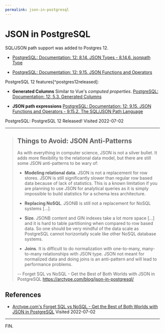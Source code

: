 ```yaml
---
permalink: json-in-postgresql
---
```


# JSON in PostgreSQL

SQL/JSON path support was added to Postgres 12.

- [PostgreSQL: Documentation: 12: 8.14. JSON Types - 8.14.6. jsonpath Type](https://www.postgresql.org/docs/12/datatype-json.html#DATATYPE-JSONPATH)

- [PostgreSQL: Documentation: 12: 9.15. JSON Functions and Operators](https://www.postgresql.org/docs/12/functions-json.html#FUNCTIONS-SQLJSON-PATH)

PostgreSQL 12 features[^postgres12released]:
- **Generated Columns** Similar to Vue's _computed properties_.
[PostgreSQL: Documentation: 12: 5.3. Generated Columns](https://www.postgresql.org/docs/12/ddl-generated-columns.html)

- **JSON path expressions**
[PostgreSQL: Documentation: 12: 9.15. JSON Functions and Operators - 9.15.2. The SQL/JSON Path Language](https://www.postgresql.org/docs/12/functions-json.html#FUNCTIONS-SQLJSON-PATH)

[postgres12released]: https://www.postgresql.org/about/news/postgresql-12-released-1976/
PostgreSQL: PostgreSQL 12 Released!
Visited 2022-07-02

---

> ## Things to Avoid: JSON Anti-Patterns
> As with everything in computer science, JSON is not a silver bullet. It adds more flexibility to the relational data model, but there are still some JSON anti-patterns to be wary of:
> 
> - **Modeling relational data**. JSON is not a replacement for row stores. JSON is still significantly slower than regular row based data because of lack of statistics. This is a known limitation if you are planning to use JSON for analytical queries as it is simply impossible to build statistics for a schema less architecture.
>
> - **Replacing NoSQL**. JSONB is still not a replacement for NoSQL systems [...].
>
> - **Size**. JSONB content and GIN indexes take a lot more space [...] and it is hard to table partitioning when compared to row based data. So one should be very mindful of the data scale as PostgreSQL cannot horizontally scale like other NoSQL database systems.
>
> - **Joins**. It is difficult to do normalization with one-to-many, many-to-many relationships with JSON type. JSON not meant for normalized data and doing joins is an anti-pattern and will lead to performance problems.
>
> -- Forget SQL vs NoSQL - Get the Best of Both Worlds with JSON in PostgreSQL
https://arctype.com/blog/json-in-postgresql/


## References

- [Arctype.com's Forget SQL vs NoSQL - Get the Best of Both Worlds with JSON in PostgreSQL](https://arctype.com/blog/json-in-postgresql/)
Visited 2022-07-02

---

FIN.
